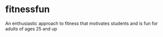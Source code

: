# fitnessfun
An enthusiastic approach to fitness that motivates students and is fun for adults of ages 25 and up
